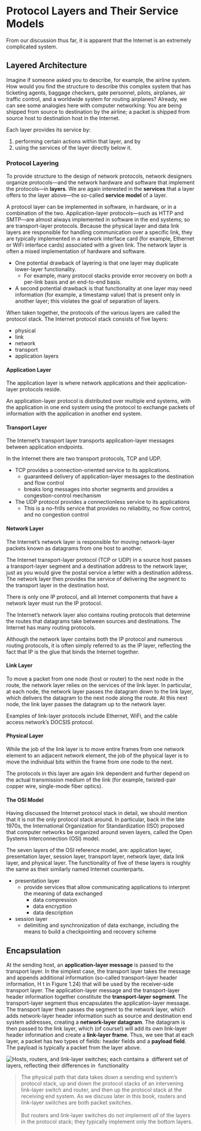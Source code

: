 # Protocol Layers and Their Service Models

From our discussion thus far, it is apparent that the Internet is an extremely complicated system.

## Layered Architecture

Imagine if someone asked you to describe, for example, the airline system. How would you find the structure to describe this complex system that has ticketing agents, baggage checkers, gate personnel, pilots, airplanes, air traffic control, and a worldwide system for routing airplanes?
Already, we can see some analogies here with computer networking: You are being shipped from source to destination by the airline; a packet is shipped from source host to destination host in the Internet.

Each layer provides its service by:

1. performing certain actions within that layer, and by
2. using the services of the layer directly below it.

### Protocol Layering

To provide structure to the design of network protocols, network designers organize protocols—and the network hardware and software that implement the protocols—in __layers__.
We are again interested in the __services__ that a layer offers to the layer above—the so-called __service model__ of a layer.

A protocol layer can be implemented in software, in hardware, or in a combination of the two.
Application-layer protocols—such as HTTP and SMTP—are almost always implemented in software in the end systems; so are transport-layer protocols. Because the physical layer and data link layers are responsible for handling communication over a specific link, they are typically implemented in a network interface card (for example, Ethernet or WiFi interface cards) associated with a given link. The network layer is often a mixed implementation of hardware and software.

- One potential drawback of layering is that one layer may duplicate lower-layer functionality.
  - For example, many protocol stacks provide error recovery on both a per-link basis and an end-to-end basis.
- A second potential drawback is that functionality at one layer may need information (for example, a timestamp value) that is present only in another layer; this violates the goal of separation of layers.

When taken together, the protocols of the various layers are called the protocol stack. The Internet protocol stack consists of five layers:

- physical
- link
- network
- transport
- application layers

#### Application Layer

The application layer is where network applications and their application-layer protocols reside.

An application-layer protocol is distributed over multiple end systems, with the application in one end system using the protocol to exchange packets of information with the application in another end system.

#### Transport Layer

The Internet’s transport layer transports application-layer messages between application endpoints.

In the Internet there are two transport protocols, TCP and UDP.

- TCP provides a connection-oriented service to its applications.
  - guaranteed delivery of application-layer messages to the destination and flow control
  - breaks long messages into shorter ­segments and provides a congestion-control mechanism
- The UDP protocol provides a connectionless service to its applications
  - This is a no-frills service that provides no reliability, no flow control, and no congestion control

#### Network Layer

The Internet’s network layer is responsible for moving network-layer packets known as datagrams from one host to another.

The Internet transport-layer protocol (TCP or UDP) in a source host passes a
transport-layer segment and a destination address to the network layer, just as you would give the
postal service a letter with a destination address. The network layer then provides the service of
delivering the segment to the transport layer in the destination host.

There is only one IP protocol, and all Internet components that have a network layer must run the IP protocol.

The Internet’s network layer also contains routing protocols that determine the routes that datagrams take between sources and destinations. The Internet has many routing protocols.

Although the network layer contains both the IP protocol and numerous routing protocols, it is often simply referred to as the IP layer, reflecting the fact that IP is the glue that binds the Internet together.

#### Link Layer

To move a packet from one node (host or router) to the next node in the route, the network layer relies on the services of the link layer.
In particular, at each node, the network layer passes the datagram down to the link layer, which delivers the datagram to the next node along the route. At this next node, the link layer passes the datagram up to the network layer.

Examples of link-layer protocols include Ethernet, WiFi, and the cable access network’s DOCSIS protocol.

#### Physical Layer

While the job of the link layer is to move entire frames from one network element to an adjacent network
element, the job of the physical layer is to move the individual bits within the frame from one node to the
next.

The protocols in this layer are again link dependent and further depend on the actual transmission
medium of the link (for example, twisted-pair copper wire, single-mode fiber optics).

#### The OSI Model

Having discussed the Internet protocol stack in detail, we should mention that it is not the only protocol
stack around. In particular, back in the late 1970s, the International Organization for Standardization
(ISO) proposed that computer networks be organized around seven layers, called the Open Systems
Interconnection (OSI) model.

The seven layers of the OSI reference model, are: application layer,
presentation layer, session layer, transport layer, network layer, data link layer, and physical layer.
The functionality of five of these layers is roughly the same as their similarly named Internet counterparts.

- presentation layer
  - provide services that allow communicating applications to interpret the meaning of data exchanged
    - data compression
    - data encryption
    - data description
- session layer
  - delimiting and synchronization of data exchange, including the means to build a checkpointing and recovery scheme

## Encapsulation

At the sending host, an **application-layer message** is passed to the transport layer. In the simplest case, the transport layer takes the message and appends additional information (so-called transport-layer header information, H t in Figure 1.24) that will be used by the receiver-side transport layer. The application-layer message and the transport-layer header information together constitute the **transport-layer segment**. The transport-layer segment thus encapsulates the application-layer message. The transport layer then passes the segment to the network layer, which adds network-layer header information such as source and destination end system addresses, creating a **network-layer datagram**. The datagram is then passed to the link layer, which (of course!) will add its own link-layer header information and create a **link-layer frame**. Thus, we see that at each layer, a packet has two types of fields: header fields and a **payload field**. The payload is typically a packet from the layer above.

![Hosts, routers, and link-layer switches; each contains a ­ different set of layers,
reflecting their differences in ­ functionality](fig-1.24.png)

> The physical path that data takes down a sending end system’s protocol stack, up and down the protocol stacks of an intervening link-layer switch and router, and then up the protocol stack at the receiving end system. As we discuss later in this book, routers and link-layer switches are both packet switches.<br><br>But routers and link-layer switches do not implement *all* of the layers in the protocol stack; they typically implement only the bottom layers.
